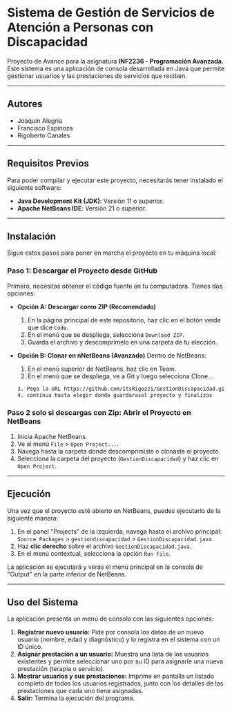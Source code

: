 # Sistema de Gestión de Servicios de Atención a Personas con Discapacidad

Proyecto de Avance para la asignatura **INF2236 - Programación Avanzada**. Este sistema es una aplicación de consola desarrollada en Java que permite gestionar usuarios y las prestaciones de servicios que reciben.

---

## Autores

* Joaquin Alegria
* Francisco Espinoza
* Rigoberto Canales

---

## Requisitos Previos

Para poder compilar y ejecutar este proyecto, necesitarás tener instalado el siguiente software:

* **Java Development Kit (JDK)**: Versión 11 o superior.
* **Apache NetBeans IDE**: Versión 21 o superior.

---

## Instalación

Sigue estos pasos para poner en marcha el proyecto en tu máquina local:

### Paso 1: Descargar el Proyecto desde GitHub

Primero, necesitas obtener el código fuente en tu computadora. Tienes dos opciones:

* **Opción A: Descargar como ZIP (Recomendado)**
    1.  En la página principal de este repositorio, haz clic en el botón verde que dice `Code`.
    2.  En el menú que se despliega, selecciona `Download ZIP`.
    3.  Guarda el archivo y descomprímelo en una carpeta de tu elección.

* **Opción B: Clonar en nNetBeans (Avanzado)**
    Dentro de NetBeans:
    1. En el menú superior de NetBeans, haz clic en Team.
    2. En el menú que se despliega, ve a Git y luego selecciona Clone...
    ```bash
    3. Pega la URL https://github.com/ItsRigozzi/GestionDiscapacidad.git
    4. continua hasta elegir donde guardarasel proyecto y finalizas
    ```
### Paso 2 solo si descargas con Zip: Abrir el Proyecto en NetBeans

1.  Inicia Apache NetBeans.
2.  Ve al menú `File` > `Open Project...`.
3.  Navega hasta la carpeta donde descomprimiste o clonaste el proyecto.
4.  Selecciona la carpeta del proyecto (`GestionDiscapacidad`) y haz clic en `Open Project`.

---

## Ejecución

Una vez que el proyecto esté abierto en NetBeans, puedes ejecutarlo de la siguiente manera:

1.  En el panel "Projects" de la izquierda, navega hasta el archivo principal:
    `Source Packages` > `gestiondiscapacidad` > `GestionDiscapacidad.java`.
2.  Haz **clic derecho** sobre el archivo `GestionDiscapacidad.java`.
3.  En el menú contextual, selecciona la opción `Run File`.

La aplicación se ejecutará y verás el menú principal en la consola de "Output" en la parte inferior de NetBeans.

---

## Uso del Sistema

La aplicación presenta un menú de consola con las siguientes opciones:

1.  **Registrar nuevo usuario:** Pide por consola los datos de un nuevo usuario (nombre, edad y diagnóstico) y lo registra en el sistema con un ID único.
2.  **Asignar prestación a un usuario:** Muestra una lista de los usuarios existentes y permite seleccionar uno por su ID para asignarle una nueva prestación (terapia o servicio).
3.  **Mostrar usuarios y sus prestaciones:** Imprime en pantalla un listado completo de todos los usuarios registrados, junto con los detalles de las prestaciones que cada uno tiene asignadas.
4.  **Salir:** Termina la ejecución del programa.

